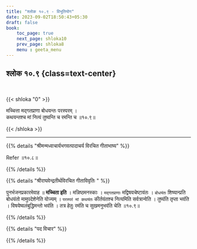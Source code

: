 ```yaml
---
title: "श्लोक १०.९ - विभूतियोग"
date: 2023-09-02T18:50:43+05:30
draft: false
book:
    toc_page: true
    next_page: shloka10
    prev_page: shloka8
    menu : geeta_menu
---
```




## श्लोक १०.९ {class=text-center}

<br/>

{{< shloka  "0"  >}}

मच्चित्ता मद्गतप्राणा बोधयन्तः परस्परम् ।   
कथयन्तश्च मां नित्यं तुष्यन्ति च रमन्ति च ॥१०.९॥  

{{< /shloka >}}

---


{{% details "श्रीमन्मध्वाचार्यभगवत्पादाचर्य विरचित  गीताभाष्य" %}}

Refer ॥१०.८॥ 

{{% /details %}}



{{% details "श्रीराघवेन्द्रतीर्थविरचित गीताविवृतिः " %}}

पुनर्भजनप्रकारमेवाह ॥ **मच्चिता इति** । मन्निष्ठमनस्काः । 
`मद्गतप्राणाः` मद्विषयचेष्टावंतः । `बोधयंतः` शिष्यान्प्रति 
बोधयंतो मामुपदेशेनेति योज्यम्‌ । `परस्परं मां कथयंतः` 
कीर्तयंतश्च नित्यमिति सर्वत्रान्वेति । तुष्यंति तृप्ता
भवंति । विषयेष्वलंबुद्धिमन्तो भवंति । तत्र हेतुः रमंति च 
सुखमनुभवंति चेति ॥१०.९॥

{{% /details %}}


{{% details "पद विचार" %}}


{{% /details %}}
